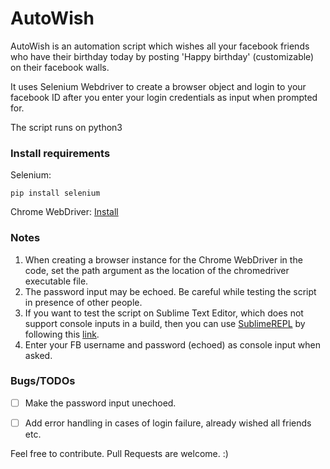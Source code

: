# AutoWish
AutoWish is an automation script which wishes all your facebook friends who have their birthday today by posting 'Happy birthday' (customizable) on their facebook walls.

It uses Selenium Webdriver to create a browser object and login to your facebook ID after you enter your login credentials as input when prompted for.

The script runs on python3

### Install requirements
Selenium:
```
pip install selenium
```
Chrome WebDriver: [Install](https://sites.google.com/a/chromium.org/chromedriver/downloads)

### Notes
1. When creating a browser instance for the Chrome WebDriver in the code, set the path argument as the location of the chromedriver executable file.
2. The password input may be echoed. Be careful while testing the script in presence of other people.
3. If you want to test the script on Sublime Text Editor, which does not support console inputs in a build, then you can use [SublimeREPL](https://github.com/wuub/SublimeREPL) by following this [link](https://stackoverflow.com/questions/10604409/sublime-text-2-console-input).
4. Enter your FB username and password (echoed) as console input when asked.

### Bugs/TODOs
- [ ] Make the password input unechoed.
- [ ] Add error handling in cases of login failure, already wished all friends etc.



Feel free to contribute. Pull Requests are welcome. :)
